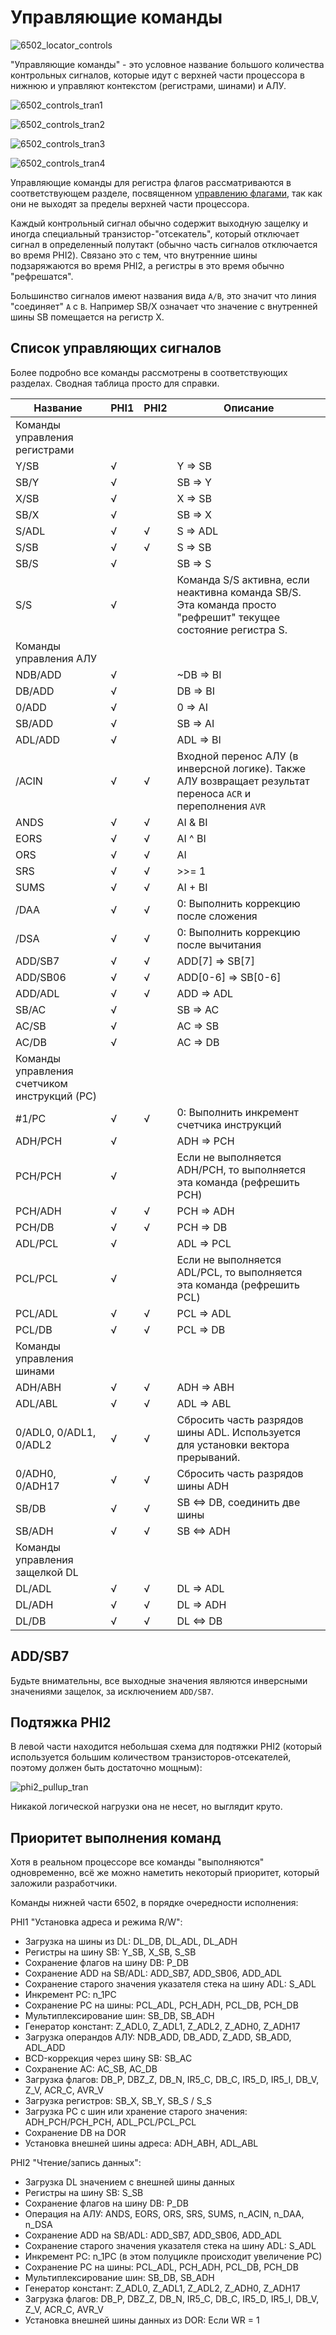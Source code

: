 # Управляющие команды

![6502_locator_controls](/BreakingNESWiki/imgstore/6502_locator_controls.jpg)

"Управляющие команды" - это условное название большого количества контрольных сигналов, которые идут с верхней части процессора в нижнюю и управляют контекстом (регистрами, шинами) и АЛУ.

![6502_controls_tran1](/BreakingNESWiki/imgstore/6502_controls_tran1.jpg)

![6502_controls_tran2](/BreakingNESWiki/imgstore/6502_controls_tran2.jpg)

![6502_controls_tran3](/BreakingNESWiki/imgstore/6502_controls_tran3.jpg)

![6502_controls_tran4](/BreakingNESWiki/imgstore/6502_controls_tran4.jpg)

Управляющие команды для регистра флагов рассматриваются в соответствующем разделе, посвященном [управлению флагами](flags_control.md), так как они не выходят за пределы верхней части процессора.

Каждый контрольный сигнал обычно содержит выходную защелку и иногда специальный транзистор-"отсекатель", который отключает сигнал в определенный полутакт (обычно часть сигналов отключается во время PHI2). Связано это с тем, что внутренние шины подзаряжаются во время PHI2, а регистры в это время обычно "рефрешатся".

Большинство сигналов имеют названия вида `A/B`, это значит что линия "соединяет" `A` с `B`. Например SB/X означает что значение с внутренней шины SB помещается на регистр X.

## Список управляющих сигналов

Более подробно все команды рассмотрены в соответствующих разделах. Сводная таблица просто для справки.

|Название|PHI1|PHI2|Описание|
|---|---|---|---|
|Команды управления регистрами||||
|Y/SB|√| |Y => SB|
|SB/Y|√| |SB => Y|
|X/SB|√| |X => SB|
|SB/X|√| |SB => X|
|S/ADL|√|√|S => ADL|
|S/SB|√|√|S => SB|
|SB/S|√| |SB => S|
|S/S|√| |Команда S/S активна, если неактивна команда SB/S. Эта команда просто "рефрешит" текущее состояние регистра S.|
|Команды управления АЛУ||||
|NDB/ADD|√| |~DB => BI|
|DB/ADD|√| |DB => BI|
|0/ADD|√| |0 => AI|
|SB/ADD|√| |SB => AI|
|ADL/ADD|√| |ADL => BI|
|/ACIN|√|√|Входной перенос АЛУ (в инверсной логике). Также АЛУ возвращает результат переноса `ACR` и переполнения `AVR`|
|ANDS|√|√|AI & BI|
|EORS|√|√|AI ^ BI|
|ORS|√|√|AI | BI|
|SRS|√|√|>>= 1|
|SUMS|√|√|AI + BI|
|/DAA|√|√|0: Выполнить коррекцию после сложения|
|/DSA|√|√|0: Выполнить коррекцию после вычитания|
|ADD/SB7|√|√|ADD\[7\] => SB\[7\]|
|ADD/SB06|√|√|ADD\[0-6\] => SB\[0-6\]|
|ADD/ADL|√|√|ADD => ADL|
|SB/AC|√| |SB => AC|
|AC/SB|√| |AC => SB|
|AC/DB|√| |AC => DB|
|Команды управления счетчиком инструкций (PC)||||
|#1/PC|√|√|0: Выполнить инкремент счетчика инструкций|
|ADH/PCH|√| |ADH => PCH|
|PCH/PCH|√| |Если не выполняется ADH/PCH, то выполняется эта команда (рефрешить PCH)|
|PCH/ADH|√|√|PCH => ADH|
|PCH/DB|√|√|PCH => DB|
|ADL/PCL|√| |ADL => PCL|
|PCL/PCL|√| |Если не выполняется ADL/PCL, то выполняется эта команда (рефрешить PCL)|
|PCL/ADL|√|√|PCL => ADL|
|PCL/DB|√|√|PCL => DB|
|Команды управления шинами||||
|ADH/ABH|√|√|ADH => ABH|
|ADL/ABL|√|√|ADL => ABL|
|0/ADL0, 0/ADL1, 0/ADL2|√|√|Сбросить часть разрядов шины ADL. Используется для установки вектора прерываний.|
|0/ADH0, 0/ADH17|√|√|Сбросить часть разрядов шины ADH|
|SB/DB|√|√|SB <=> DB, соединить две шины|
|SB/ADH|√|√|SB <=> ADH|
|Команды управления защелкой DL||||
|DL/ADL|√|√|DL => ADL|
|DL/ADH|√|√|DL => ADH|
|DL/DB|√|√|DL <=> DB|

## ADD/SB7

Будьте внимательны, все выходные значения являются инверсными значениями защелок, за исключением `ADD/SB7`.

## Подтяжка PHI2

В левой части находится небольшая схема для подтяжки PHI2 (который используется большим количеством транзисторов-отсекателей, поэтому должен быть достаточно мощным):

![phi2_pullup_tran](/BreakingNESWiki/imgstore/phi2_pullup_tran.jpg)

Никакой логической нагрузки она не несет, но выглядит круто.

## Приоритет выполнения команд

Хотя в реальном процессоре все команды "выполняются" одновременно, всё же можно наметить некоторый приоритет, который заложили разработчики.

Команды нижней части 6502, в порядке очередности исполнения:

PHI1 "Установка адреса и режима R/W":

- Загрузка на шины из DL: DL_DB, DL_ADL, DL_ADH
- Регистры на шину SB: Y_SB, X_SB, S_SB
- Сохранение флагов на шину DB: P_DB
- Сохранение ADD на SB/ADL: ADD_SB7, ADD_SB06, ADD_ADL
- Сохранение старого значения указателя стека на шину ADL: S_ADL
- Инкремент PC: n_1PC
- Сохранение PC на шины: PCL_ADL, PCH_ADH, PCL_DB, PCH_DB
- Мультиплексирование шин: SB_DB, SB_ADH
- Генератор констант: Z_ADL0, Z_ADL1, Z_ADL2, Z_ADH0, Z_ADH17
- Загрузка операндов АЛУ: NDB_ADD, DB_ADD, Z_ADD, SB_ADD, ADL_ADD
- BCD-коррекция через шину SB: SB_AC
- Сохранение AC: AC_SB, AC_DB
- Загрузка флагов: DB_P, DBZ_Z, DB_N, IR5_C, DB_C, IR5_D, IR5_I, DB_V, Z_V, ACR_C, AVR_V
- Загрузка регистров: SB_X, SB_Y, SB_S / S_S
- Загрузка PC с шин или хранение старого значения: ADH_PCH/PCH_PCH, ADL_PCL/PCL_PCL
- Сохранение DB на DOR
- Установка внешней шины адреса: ADH_ABH, ADL_ABL

PHI2 "Чтение/запись данных":

- Загрузка DL значением с внешней шины данных
- Регистры на шину SB: S_SB
- Сохранение флагов на шину DB: P_DB
- Операция на АЛУ: ANDS, EORS, ORS, SRS, SUMS, n_ACIN, n_DAA, n_DSA
- Сохранение ADD на SB/ADL: ADD_SB7, ADD_SB06, ADD_ADL
- Сохранение старого значения указателя стека на шину ADL: S_ADL
- Инкремент PC: n_1PC (в этом полуцикле происходит увеличение PC)
- Сохранение PC на шины: PCL_ADL, PCH_ADH, PCL_DB, PCH_DB
- Мультиплексирование шин: SB_DB, SB_ADH
- Генератор констант: Z_ADL0, Z_ADL1, Z_ADL2, Z_ADH0, Z_ADH17
- Загрузка флагов: DB_P, DBZ_Z, DB_N, IR5_C, DB_C, IR5_D, IR5_I, DB_V, Z_V, ACR_C, AVR_V
- Установка внешней шины данных из DOR: Если WR = 1
